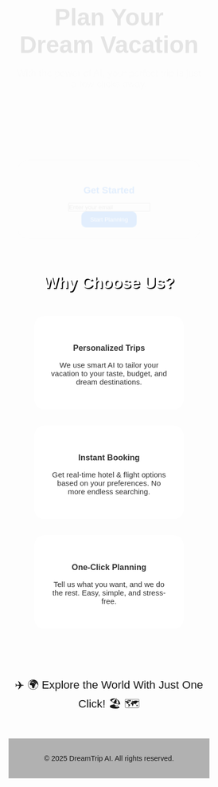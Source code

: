 <!DOCTYPE html>
<html lang="en">

<head>
  <meta charset="UTF-8" />
  <meta name="viewport" content="width=device-width, initial-scale=1.0" />
  <title>DreamTrip AI</title>
  <link href="https://fonts.googleapis.com/css2?family=Poppins:wght@300;600&display=swap" rel="stylesheet">
  <style>
    * {
      margin: 0;
      padding: 0;
      box-sizing: border-box;
      font-family: 'Poppins', sans-serif;
    }

    body {
      background: linear-gradient(135deg, #00c6ff, #0072ff);
      color: white;
      overflow-x: hidden;
    }

    header {
      text-align: center;
      padding: 3rem 1rem 2rem;
      animation: slideFade 1s ease-out;
    }

    header h1 {
      font-size: 3rem;
      margin-bottom: 1rem;
    }

    header p {
      font-size: 1.2rem;
      color: #f0f0f0;
    }

    .email-box {
      background: white;
      padding: 1.5rem;
      border-radius: 20px;
      max-width: 400px;
      margin: 2rem auto;
      text-align: center;
      box-shadow: 0 0 20px rgba(0,0,0,0.1);
      animation: popUp 1s ease-out;
    }

    .email-box h2 {
      color: #0072ff;
      margin-bottom: 1rem;
    }

    input[type="email"] {
      padding: 0.6rem;
      border: none;
      border-radius: 10px;
      width: 80%;
      margin-bottom: 1rem;
    }

    button {
      padding: 0.6rem 1.2rem;
      border: none;
      background: #0072ff;
      color: white;
      border-radius: 10px;
      cursor: pointer;
      transition: 0.3s;
    }

    button:hover {
      background: #005dd1;
    }

    .features {
      display: flex;
      flex-wrap: wrap;
      justify-content: center;
      padding: 3rem 1rem;
      gap: 2rem;
    }

    .card {
      background: white;
      color: #333;
      padding: 2rem;
      border-radius: 20px;
      max-width: 300px;
      text-align: center;
      transition: transform 0.4s ease, box-shadow 0.4s ease;
    }

    .card:hover {
      transform: translateY(-10px);
      box-shadow: 0 10px 30px rgba(0,0,0,0.3);
    }

    .card h3 {
      margin-bottom: 1rem;
    }

    .card p {
      font-size: 0.95rem;
    }

    .section-title {
      text-align: center;
      margin-top: 4rem;
      font-size: 2rem;
      color: #fff;
      text-shadow: 2px 2px #000;
    }

    .animation-container {
      margin-top: 3rem;
      text-align: center;
      font-size: 1.4rem;
      animation: float 3s infinite ease-in-out;
    }

    .footer {
      text-align: center;
      padding: 2rem;
      background: rgba(0,0,0,0.3);
      font-size: 0.9rem;
      margin-top: 3rem;
    }

    @keyframes popUp {
      from {
        transform: scale(0.9);
        opacity: 0;
      }
      to {
        transform: scale(1);
        opacity: 1;
      }
    }

    @keyframes slideFade {
      from {
        transform: translateY(-30px);
        opacity: 0;
      }
      to {
        transform: translateY(0);
        opacity: 1;
      }
    }

    @keyframes float {
      0%, 100% { transform: translateY(0); }
      50% { transform: translateY(-15px); }
    }
  </style>
</head>

<body>
  <header>
    <h1>Plan Your Dream Vacation</h1>
    <p>With the power of AI, your perfect trip is just a few clicks away.</p>
  </header>

  <section class="email-box">
    <h2>Get Started</h2>
    <input type="email" placeholder="Enter your email" />
    <br />
    <button>Start Planning</button>
  </section>

  <h2 class="section-title">Why Choose Us?</h2>
  <section class="features">
    <div class="card">
      <h3>Personalized Trips</h3>
      <p>We use smart AI to tailor your vacation to your taste, budget, and dream destinations.</p>
    </div>
    <div class="card">
      <h3>Instant Booking</h3>
      <p>Get real-time hotel & flight options based on your preferences. No more endless searching.</p>
    </div>
    <div class="card">
      <h3>One-Click Planning</h3>
      <p>Tell us what you want, and we do the rest. Easy, simple, and stress-free.</p>
    </div>
  </section>

  <div class="animation-container">
    ✈️ 🌍 Explore the World With Just One Click! 🏖️ 🗺️
  </div>

  <footer class="footer">
    &copy; 2025 DreamTrip AI. All rights reserved.
  </footer>
</body>

</html>


